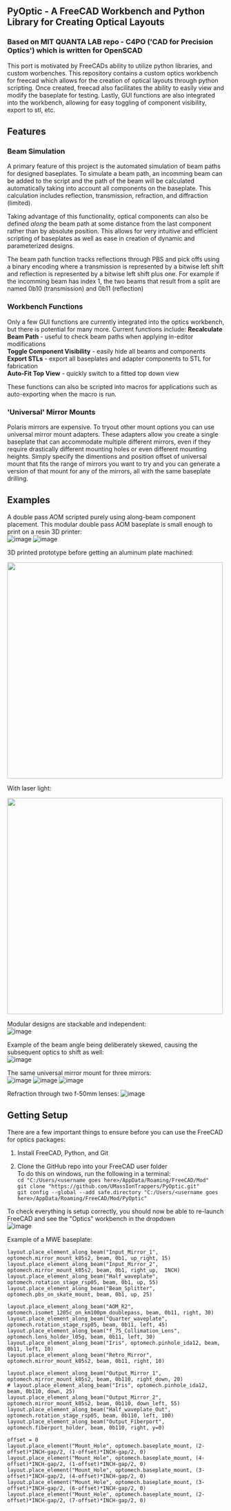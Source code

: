 ## PyOptic - A FreeCAD Workbench and Python Library for Creating Optical Layouts

### Based on MIT QUANTA LAB repo - C4PO ('CAD for Precision Optics') which is written for OpenSCAD

This port is motivated by FreeCADs ability to utilize python libraries, and custom worbenches.
This repository contains a custom optics workbench for freecad which allows for the creation of optical layouts through python scripting.
Once created, freecad also facilitates the ability to easily view and modify the baseplate for testing.
Lastly, GUI functions are also integrated into the workbench, allowing for easy toggling of component visibility, export to stl, etc.

## Features

### Beam Simulation
A primary feature of this project is the automated simulation of beam paths for designed baseplates.
To simulate a beam path, an incomming beam can be added to the script and the path of the beam will be calculated automatically taking into account all components on the baseplate. This calculation includes reflection, transmission, refraction, and diffraction (limited).

Taking advantage of this functionality, optical components can also be defined *along* the beam path at some distance from the last component rather than by absolute position. This allows for very intuitive and efficient scripting of baseplates as well as ease in creation of dynamic and parameterized designs.

The beam path function tracks reflections through PBS and pick offs using a binary encoding where a transmission is represented by a bitwise left shift and reflection is represented by a bitwise left shift plus one. For example if the incomming beam has index 1, the two beams that result from a split are named 0b10 (transmission) and 0b11 (reflection)

### Workbench Functions
Only a few GUI functions are currently integrated into the optics workbench, but there is potential for many more.
Current functions include:
**Recalculate Beam Path** - useful to check beam paths when applying in-editor modifications  
**Toggle Component Visibility** - easily hide all beams and components  
**Export STLs** - export all baseplates and adapter components to STL for fabrication  
**Auto-Fit Top View** - quickly switch to a fitted top down view

These functions can also be scripted into macros for applications such as auto-exporting when the macro is run.

### 'Universal' Mirror Mounts
Polaris mirrors are expensive. To tryout other mount options you can use universal mirror mount adapters. These adapters allow you create a single baseplate that can accommodate multiple different mirrors, even if they require drastically different mounting holes or even different mounting heights. Simply specify the dimentions and position offset of universal mount that fits the range of mirrors you want to try and you can generate a version of that mount for any of the mirrors, all with the same baseplate drilling.

## Examples

A double pass AOM scripted purely using along-beam component placement. This modular double pass AOM baseplate is small enough to print on a resin 3D printer:  
![image](https://user-images.githubusercontent.com/103533593/226716244-0ecad33d-71e4-46a8-a218-f00bf779ac8a.png)
![image](https://user-images.githubusercontent.com/103533593/226716319-9bad9d81-a907-4680-9812-3d6e7ccdd8c4.png)

3D printed prototype before getting an aluminum plate machined:  

<img src="https://user-images.githubusercontent.com/103533593/227657213-c2eaf5f6-3d0c-4007-8453-f4db15ae9c57.jpg" width=500>

With laser light:

<img src="https://user-images.githubusercontent.com/103533593/228976512-4c84138e-d237-438b-be3c-9d94bae56b7b.jpg" width=500>

Modular designs are stackable and independent:  
![image](https://user-images.githubusercontent.com/103533593/225907411-c28c953b-345c-4921-9965-d5707ece66d7.png)

Example of the beam angle being deliberately skewed, causing the subsequent optics to shift as well:  
![image](https://user-images.githubusercontent.com/103533593/225908758-4c196c09-486d-4347-9094-3af1f606a397.png)


The same universal mirror mount for three mirrors:  
![image](https://user-images.githubusercontent.com/103533593/226721943-3984bdcd-9abe-4df4-a6c2-102d04fe3eb1.png)
![image](https://user-images.githubusercontent.com/103533593/226722031-bafe2a32-d902-4fc2-bf7d-2c830fe7318f.png)
![image](https://user-images.githubusercontent.com/103533593/226722154-ab0ab1ce-a737-48ac-afea-57c727d85642.png)

Refraction through two f-50mm lenses:
![image](https://user-images.githubusercontent.com/103533593/226727735-ee66cce2-d81f-48d2-abbd-9e2443ff2745.png)


## Getting Setup
There are a few important things to ensure before you can use the FreeCAD for optics packages:

1. Install FreeCAD, Python, and Git

2. Clone the GitHub repo into your FreeCAD user folder  
	To do this on windows, run the following in a terminal:  
	```cd "C:/Users/<username goes here>/AppData/Roaming/FreeCAD/Mod"```   
	```git clone "https://github.com/UMassIonTrappers/PyOptic.git"```  
	```git config --global --add safe.directory "C:/Users/<username goes here>/AppData/Roaming/FreeCAD/Mod/PyOptic"```  
		
To check everything is setup correctly, you should now be able to re-launch FreeCAD and see the "Optics" workbench in the dropdown  
![image](https://user-images.githubusercontent.com/103533593/226724665-77b05f5b-1faa-43ca-9329-f6a0894ec1fc.png)


Example of a MWE baseplate:

````
layout.place_element_along_beam("Input_Mirror_1", optomech.mirror_mount_k05s2, beam, 0b1, up_right, 15)
layout.place_element_along_beam("Input_Mirror_2", optomech.mirror_mount_k05s2, beam, 0b1, right_up,  INCH)
layout.place_element_along_beam("Half_waveplate", optomech.rotation_stage_rsp05, beam, 0b1, up, 55)
layout.place_element_along_beam("Beam_Splitter", optomech.pbs_on_skate_mount, beam, 0b1, up, 25)

layout.place_element_along_beam("AOM_R2", optomech.isomet_1205c_on_km100pm_doublepass, beam, 0b11, right, 30)
layout.place_element_along_beam("Quarter_waveplate", optomech.rotation_stage_rsp05, beam, 0b11, left, 45)
layout.place_element_along_beam("f_75_Collimation_Lens", optomech.lens_holder_l05g, beam, 0b11, left, 30)
layout.place_element_along_beam("Iris", optomech.pinhole_ida12, beam, 0b11, left, 10)
layout.place_element_along_beam("Retro_Mirror", optomech.mirror_mount_k05s2, beam, 0b11, right, 10)

layout.place_element_along_beam("Output_Mirror_1", optomech.mirror_mount_k05s2, beam, 0b110, right_down, 20)
# layout.place_element_along_beam("Iris", optomech.pinhole_ida12, beam, 0b110, down, 25)
layout.place_element_along_beam("Output_Mirror_2", optomech.mirror_mount_k05s2, beam, 0b110, down_left, 55)
layout.place_element_along_beam("Half_waveplate_Out", optomech.rotation_stage_rsp05, beam, 0b110, left, 100)
layout.place_element_along_beam("Output_Fiberport", optomech.fiberport_holder, beam, 0b110, right, y=0)

offset = 0
layout.place_element("Mount_Hole", optomech.baseplate_mount, (2-offset)*INCH-gap/2, (1-offset)*INCH-gap/2, 0)
layout.place_element("Mount_Hole", optomech.baseplate_mount, (4-offset)*INCH-gap/2, (1-offset)*INCH-gap/2, 0)
layout.place_element("Mount_Hole", optomech.baseplate_mount, (3-offset)*INCH-gap/2, (4-offset)*INCH-gap/2, 0)
layout.place_element("Mount_Hole", optomech.baseplate_mount, (3-offset)*INCH-gap/2, (6-offset)*INCH-gap/2, 0)
layout.place_element("Mount_Hole", optomech.baseplate_mount, (2-offset)*INCH-gap/2, (7-offset)*INCH-gap/2, 0)
````
